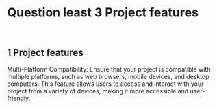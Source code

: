   <img src={https://i.ibb.co/zmNNh8K/6931239-29981.jpg} alt="" />
   <br>

   <h1 className=" text-2xl " > <span className=" text-2xl" > Question </span> least 3 Project features </h1>

   <br>

   <h2> 1 Project features </h2>
   <p> Multi-Platform Compatibility: Ensure that your project is compatible with multiple platforms, such as web browsers, mobile devices, and desktop computers. This feature allows users to access and interact with your project from a variety of devices, making it more accessible and user-friendly. </p>

        

